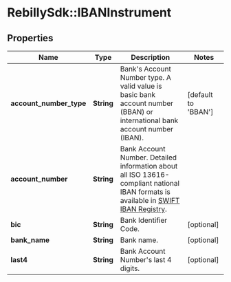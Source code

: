 # RebillySdk::IBANInstrument

## Properties
Name | Type | Description | Notes
------------ | ------------- | ------------- | -------------
**account_number_type** | **String** | Bank&#x27;s Account Number type. A valid value is basic bank account number (BBAN) or international bank account number (IBAN). | [default to &#x27;BBAN&#x27;]
**account_number** | **String** | Bank Account Number. Detailed information about all ISO 13616-compliant national IBAN formats is available in [SWIFT IBAN Registry](https://www.swift.com/standards/data-standards/iban).  | 
**bic** | **String** | Bank Identifier Code. | [optional] 
**bank_name** | **String** | Bank name. | [optional] 
**last4** | **String** | Bank Account Number&#x27;s last 4 digits. | [optional] 

